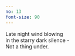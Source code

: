 ```yaml
---
no: 13
font-size: 90
---
```


Late night wind blowing  
in the starry dark silence -  
Not a thing under. 
